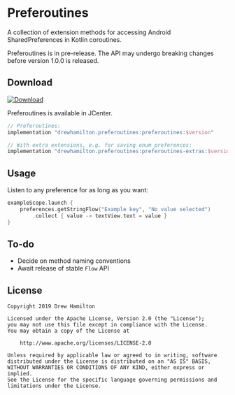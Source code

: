 # Preferoutines
A collection of extension methods for accessing Android SharedPreferences in Kotlin coroutines.

Preferoutines is in pre-release. The API may undergo breaking changes before version 1.0.0 is released.

## Download
[ ![Download](https://api.bintray.com/packages/drewhamilton/Preferoutines/Preferoutines/images/download.svg) ](https://bintray.com/drewhamilton/Preferoutines)

Preferoutines is available in JCenter.

```groovy
// Preferoutines:
implementation "drewhamilton.preferoutines:preferoutines:$version"

// With extra extensions, e.g. for saving enum preferences:
implementation "drewhamilton.preferoutines:preferoutines-extras:$version"
```

## Usage
Listen to any preference for as long as you want:
```kotlin
exampleScope.launch {
    preferences.getStringFlow("Example key", "No value selected")
        .collect { value -> textView.text = value }
}
```

## To-do
* Decide on method naming conventions
* Await release of stable `Flow` API

## License
```
Copyright 2019 Drew Hamilton

Licensed under the Apache License, Version 2.0 (the "License");
you may not use this file except in compliance with the License.
You may obtain a copy of the License at

    http://www.apache.org/licenses/LICENSE-2.0

Unless required by applicable law or agreed to in writing, software
distributed under the License is distributed on an "AS IS" BASIS,
WITHOUT WARRANTIES OR CONDITIONS OF ANY KIND, either express or implied.
See the License for the specific language governing permissions and
limitations under the License.
```
